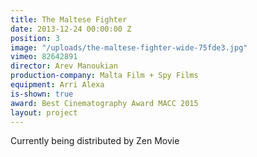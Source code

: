 ```yaml
---
title: The Maltese Fighter
date: 2013-12-24 00:00:00 Z
position: 3
image: "/uploads/the-maltese-fighter-wide-75fde3.jpg"
vimeo: 82642891
director: Arev Manoukian
production-company: Malta Film + Spy Films
equipment: Arri Alexa
is-shown: true
award: Best Cinematography Award MACC 2015
layout: project
---
```


Currently being distributed by Zen Movie [](https://www.zenmovie.it/the-maltese-fighter)